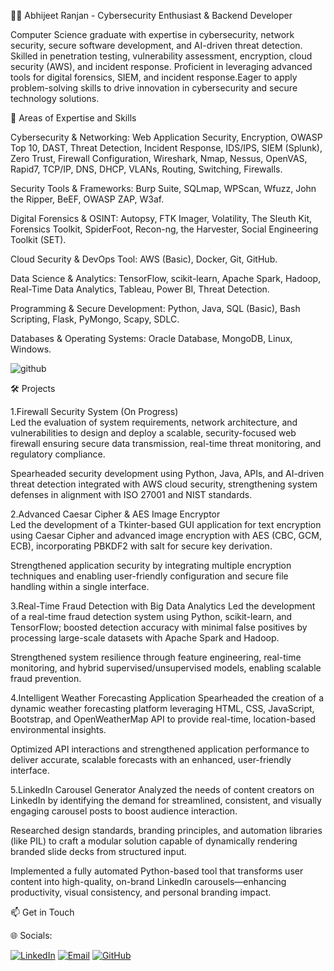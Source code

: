 👨‍💻 Abhijeet Ranjan - Cybersecurity Enthusiast & Backend Developer

Computer Science graduate with expertise in cybersecurity, network security, secure software development, and AI-driven threat detection. Skilled in penetration testing, vulnerability assessment, encryption, cloud security (AWS), and incident response. Proficient in leveraging advanced tools for digital forensics, SIEM, and incident response.Eager to apply problem-solving skills to drive innovation in cybersecurity and secure technology solutions.

🔐 Areas of Expertise and Skills

Cybersecurity & Networking: Web Application Security, Encryption, OWASP Top 10, DAST, Threat Detection, Incident Response, IDS/IPS, SIEM (Splunk), Zero Trust, Firewall Configuration, Wireshark, Nmap, Nessus, OpenVAS, Rapid7, TCP/IP, DNS, DHCP, VLANs, Routing, Switching, Firewalls.

Security Tools & Frameworks: Burp Suite, SQLmap, WPScan, Wfuzz, John the Ripper, BeEF, OWASP ZAP, W3af.

Digital Forensics & OSINT: Autopsy, FTK Imager, Volatility, The Sleuth Kit, Forensics Toolkit, SpiderFoot, Recon-ng, the Harvester, Social Engineering Toolkit (SET).

Cloud Security & DevOps Tool: AWS (Basic), Docker, Git, GitHub.

Data Science & Analytics: TensorFlow, scikit-learn, Apache Spark, Hadoop, Real-Time Data Analytics, Tableau, Power BI, Threat Detection.

Programming & Secure Development: Python, Java, SQL (Basic), Bash Scripting, Flask, PyMongo, Scapy, SDLC.

Databases & Operating Systems: Oracle Database, MongoDB, Linux, Windows.

![github](https://camo.githubusercontent.com/e46be7692c507b223363ae578f697e363059d5a2ff1b408f428a2a41fe2c245e/68747470733a2f2f6769746875622d726561646d652d73746174732e76657263656c2e6170702f6170692f746f702d6c616e67732f3f757365726e616d653d416268696a65657452616e6a616e2d3131267468656d653d6461726b26686964655f626f726465723d66616c736526696e636c7564655f616c6c5f636f6d6d6974733d7472756526636f756e745f707269766174653d74727565266c61796f75743d636f6d70616374)


🛠 Projects

1.Firewall Security System (On Progress)  
Led the evaluation of system requirements, network architecture, and vulnerabilities to design and deploy a scalable, security-focused web firewall ensuring secure data transmission, real-time threat monitoring, and regulatory compliance.

Spearheaded security development using Python, Java, APIs, and AI-driven threat detection integrated with AWS cloud security, strengthening system defenses in alignment with ISO 27001 and NIST standards.

2.Advanced Caesar Cipher & AES Image Encryptor  
Led the development of a Tkinter-based GUI application for text encryption using Caesar Cipher and advanced image encryption with AES (CBC, GCM, ECB), incorporating PBKDF2 with salt for secure key derivation.

Strengthened application security by integrating multiple encryption techniques and enabling user-friendly configuration and secure file handling within a single interface.

3.Real-Time Fraud Detection with Big Data Analytics
Led the development of a real-time fraud detection system using Python, scikit-learn, and TensorFlow; boosted detection accuracy with minimal false positives by processing large-scale datasets with Apache Spark and Hadoop.

Strengthened system resilience through feature engineering, real-time monitoring, and hybrid supervised/unsupervised models, enabling scalable fraud prevention.

4.Intelligent Weather Forecasting Application
Spearheaded the creation of a dynamic weather forecasting platform leveraging HTML, CSS, JavaScript, Bootstrap, and OpenWeatherMap API to provide real-time, location-based environmental insights.

Optimized API interactions and strengthened application performance to deliver accurate, scalable forecasts with an enhanced, user-friendly interface.

5.LinkedIn Carousel Generator
Analyzed the needs of content creators on LinkedIn by identifying the demand for streamlined, consistent, and visually engaging carousel posts to boost audience interaction.

Researched design standards, branding principles, and automation libraries (like PIL) to craft a modular solution capable of dynamically rendering branded slide decks from structured input.

Implemented a fully automated Python-based tool that transforms user content into high-quality, on-brand LinkedIn carousels—enhancing productivity, visual consistency, and personal branding impact.

📫 Get in Touch

🌐 Socials:

[![LinkedIn](https://img.shields.io/badge/LinkedIn-%230077B5.svg?logo=linkedin&logoColor=white)](https://linkedin.com/in/abhijeet-ranjan-0b9143215)
[![Email](https://img.shields.io/badge/Email-D14836?logo=gmail&logoColor=white)](mailto:abhijeetranjan839@gmail.com)
<a href="https://github.com/AbhijeetRanjan-11" target="_blank" rel="noopener noreferrer">
  <img 
    src="https://img.shields.io/badge/GitHub-181717?logo=github&logoColor=white" 
    alt="GitHub" 
  />
</a>


    
